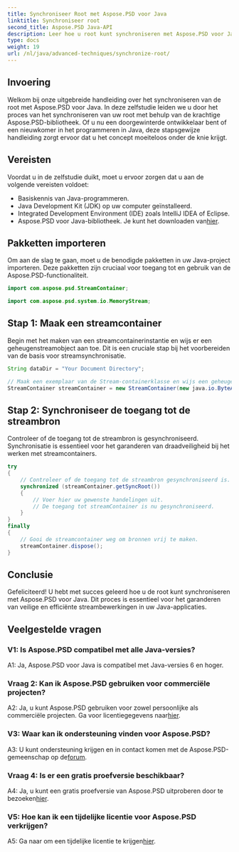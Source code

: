 ```yaml
---
title: Synchroniseer Root met Aspose.PSD voor Java
linktitle: Synchroniseer root
second_title: Aspose.PSD Java-API
description: Leer hoe u root kunt synchroniseren met Aspose.PSD voor Java. Volg onze stapsgewijze handleiding voor efficiënte Java-streambewerkingen.
type: docs
weight: 19
url: /nl/java/advanced-techniques/synchronize-root/
---
```

## Invoering

Welkom bij onze uitgebreide handleiding over het synchroniseren van de root met Aspose.PSD voor Java. In deze zelfstudie leiden we u door het proces van het synchroniseren van uw root met behulp van de krachtige Aspose.PSD-bibliotheek. Of u nu een doorgewinterde ontwikkelaar bent of een nieuwkomer in het programmeren in Java, deze stapsgewijze handleiding zorgt ervoor dat u het concept moeiteloos onder de knie krijgt.

## Vereisten

Voordat u in de zelfstudie duikt, moet u ervoor zorgen dat u aan de volgende vereisten voldoet:

- Basiskennis van Java-programmeren.
- Java Development Kit (JDK) op uw computer geïnstalleerd.
- Integrated Development Environment (IDE) zoals IntelliJ IDEA of Eclipse.
-  Aspose.PSD voor Java-bibliotheek. Je kunt het downloaden van[hier](https://releases.aspose.com/psd/java/).

## Pakketten importeren

Om aan de slag te gaan, moet u de benodigde pakketten in uw Java-project importeren. Deze pakketten zijn cruciaal voor toegang tot en gebruik van de Aspose.PSD-functionaliteit.

```java
import com.aspose.psd.StreamContainer;

import com.aspose.psd.system.io.MemoryStream;
```

## Stap 1: Maak een streamcontainer

Begin met het maken van een streamcontainerinstantie en wijs er een geheugenstreamobject aan toe. Dit is een cruciale stap bij het voorbereiden van de basis voor streamsynchronisatie.

```java
String dataDir = "Your Document Directory";

// Maak een exemplaar van de Stream-containerklasse en wijs een geheugenstroomobject toe.
StreamContainer streamContainer = new StreamContainer(new java.io.ByteArrayInputStream(new byte[0]));
```

## Stap 2: Synchroniseer de toegang tot de streambron

Controleer of de toegang tot de streambron is gesynchroniseerd. Synchronisatie is essentieel voor het garanderen van draadveiligheid bij het werken met streamcontainers.

```java
try
{
    // Controleer of de toegang tot de streambron gesynchroniseerd is.
    synchronized (streamContainer.getSyncRoot())
    {
        // Voer hier uw gewenste handelingen uit.
        // De toegang tot streamContainer is nu gesynchroniseerd.
    }
}
finally
{
    // Gooi de streamcontainer weg om bronnen vrij te maken.
    streamContainer.dispose();
}
```

## Conclusie

Gefeliciteerd! U hebt met succes geleerd hoe u de root kunt synchroniseren met Aspose.PSD voor Java. Dit proces is essentieel voor het garanderen van veilige en efficiënte streambewerkingen in uw Java-applicaties.

## Veelgestelde vragen

### V1: Is Aspose.PSD compatibel met alle Java-versies?

A1: Ja, Aspose.PSD voor Java is compatibel met Java-versies 6 en hoger.

### Vraag 2: Kan ik Aspose.PSD gebruiken voor commerciële projecten?

A2: Ja, u kunt Aspose.PSD gebruiken voor zowel persoonlijke als commerciële projecten. Ga voor licentiegegevens naar[hier](https://purchase.aspose.com/buy).

### V3: Waar kan ik ondersteuning vinden voor Aspose.PSD?

 A3: U kunt ondersteuning krijgen en in contact komen met de Aspose.PSD-gemeenschap op de[forum](https://forum.aspose.com/c/psd/34).

### Vraag 4: Is er een gratis proefversie beschikbaar?

 A4: Ja, u kunt een gratis proefversie van Aspose.PSD uitproberen door te bezoeken[hier](https://releases.aspose.com/).

### V5: Hoe kan ik een tijdelijke licentie voor Aspose.PSD verkrijgen?

 A5: Ga naar om een tijdelijke licentie te krijgen[hier](https://purchase.aspose.com/temporary-license/).